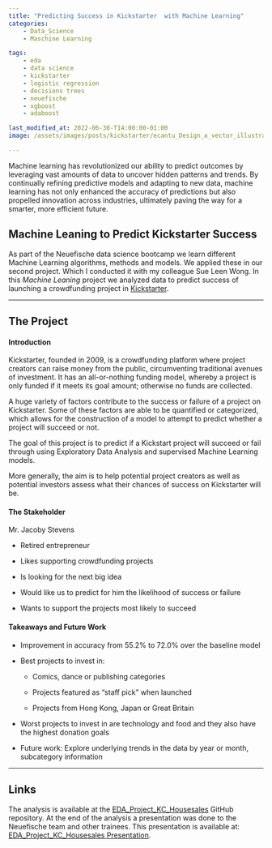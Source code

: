 ```yaml
---
title: "Predicting Success in Kickstarter  with Machine Learning" 
categories: 
    - Data_Science
    - Maschine Learning

tags: 
    - eda 
    - data science
    - kickstarter
    - logistic regression
    - decisions trees
    - neuefische
    - xgboost
    - adaboost

last_modified_at: 2022-06-30-T14:00:00-01:00
image: /assets/images/posts/kickstarter/ecantu_Design_a_vector_illustration_for_a_website_header_with_t_4b6a29c8-3dba-4f9e-b7fe-7e7e16ea12c4.png

---
```


Machine learning has revolutionized our ability to predict outcomes by leveraging vast amounts of data to uncover hidden patterns and trends. By continually refining predictive models and adapting to new data, machine learning has not only enhanced the accuracy of predictions but also propelled innovation across industries, ultimately paving the way for a smarter, more efficient future. 

## Machine Leaning to Predict Kickstarter Success

As part of the Neuefische data science bootcamp we learn different Machine Learning algorithms, methods and models. We applied these in our second project. Which I conducted it with my colleague Sue Leen Wong. In this *Machine Leaning* project we analyzed data to predict success of launching a crowdfunding project in [Kickstarter](https://www.kickstarter.com). 

---

## The Project

#### Introduction

Kickstarter, founded in 2009, is a crowdfunding platform where project creators can raise money from the public, circumventing traditional avenues of investment. It has an all-or-nothing funding model, whereby a project is only funded if it meets its goal amount; otherwise no funds are collected.

A huge variety of factors contribute to the success or failure of a project on Kickstarter. Some of these factors are able to be quantified or categorized, which allows for the construction of a model to attempt to predict whether a project will succeed or not.

The goal of this project is to predict if a Kickstart project will succeed or fail through using Exploratory Data Analysis and supervised Machine Learning models.

More generally, the aim is to help potential project creators as well as potential investors assess what their chances of success on Kickstarter will be.

#### The Stakeholder

Mr. Jacoby Stevens  

- Retired entrepreneur 

- Likes supporting crowdfunding projects 

- Is looking for the next big idea 

- Would like us to predict for him the likelihood of success or  failure 

- Wants to support the projects most likely to succeed

#### Takeaways and Future Work

- Improvement in accuracy from 55.2% to 72.0% over the baseline model

- Best projects to invest in:
  
  - Comics, dance or publishing categories
  
  - Projects featured as “staff pick” when launched
  
  - Projects from Hong Kong, Japan or Great Britain

- Worst projects to invest in are technology and food and they also have the
  highest donation goals

- Future work: Explore underlying trends in the data by year or month,
  subcategory information

---

## Links

The analysis is available at the [EDA_Project_KC_Housesales](https://github.com/erickCantu/EDA_Project_KC_Housesales) GitHub repository. At the end of the analysis a presentation was done to the Neuefische team and other trainees. This presentation is available at: [EDA_Project_KC_Housesales Presentation](https://github.com/erickCantu/EDA_Project_KC_Housesales/blob/project/eda_Seattle_City_Center_Housing_Market.pdf).

